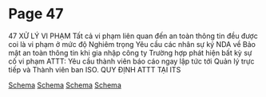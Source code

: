 # Page 47

47
XỬ LÝ VI PHẠM
Tất cả vi phạm liên quan đến an toàn thông tin đều 
được coi là vi phạm ở mức độ Nghiêm trọng
Yêu cầu các nhân sự ký NDA về Bảo mật an toàn 
thông tin khi gia nhập công ty
Trường hợp phát hiện bất kỳ sự cố vi phạm ATTT: 
Yêu cầu thành viên báo cáo ngay lập tức tới Quản lý 
trực tiếp và Thành viên ban ISO.
QUY ĐỊNH ATTT TẠI ITS

[Schema](page_47_img_0.png)
[Schema](page_47_img_1.png)
[Schema](page_47_img_2.png)
[Schema](page_47_img_3.png)
